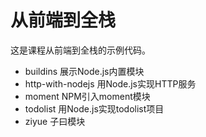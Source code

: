 # 从前端到全栈

这是课程从前端到全栈的示例代码。

- buildins 展示Node.js内置模块
- http-with-nodejs 用Node.js实现HTTP服务
- moment NPM引入moment模块
- todolist 用Node.js实现todolist项目
- ziyue 子曰模块
